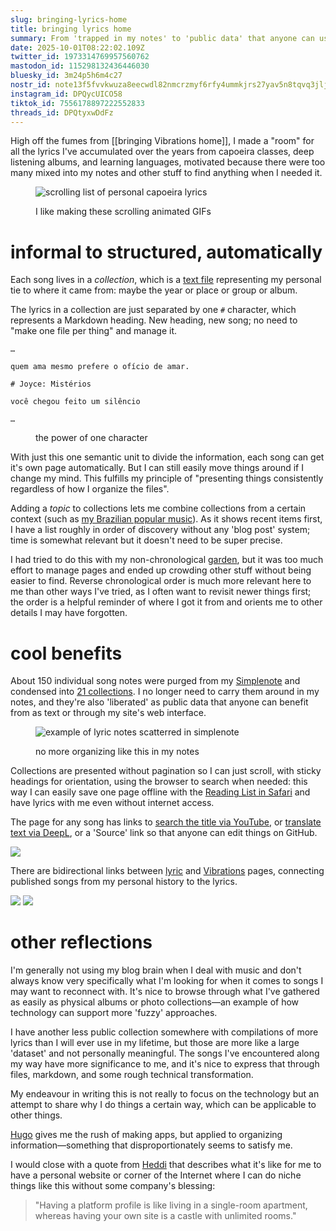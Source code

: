 ```yaml
---
slug: bringing-lyrics-home
title: bringing lyrics home
summary: From 'trapped in my notes' to 'public data' that anyone can use.
date: 2025-10-01T08:22:02.109Z
twitter_id: 1973314769957560762
mastodon_id: 115298132436446030
bluesky_id: 3m24p5h6m4c27
nostr_id: note13f5fvvkwuza8eecwdl82nmcrzmyf6rfy4ummkjrs27yav5n8tqvq3jljkr
instagram_id: DPQycUICO58
tiktok_id: 7556178897222552833
threads_id: DPQtyxwDdFz
---
```

High off the fumes from [[bringing Vibrations home]], I made a "room" for all the lyrics I've accumulated over the years from capoeira classes, deep listening albums, and learning languages, motivated because there were too many mixed into my notes and other stuff to find anything when I needed it.

<figure>

![scrolling list of personal capoeira lyrics](scrolling.gif)

<figcaption>I like making these scrolling animated GIFs</figcaption>
</figure>

<roco-divider></roco-divider>

# informal to structured, automatically

Each song lives in a *collection*, which is a [text file](https://github.com/rosano/home/blob/master/content-sources/lyrics/2021-04-caetano.md?plain=1) representing my personal tie to where it came from: maybe the year or place or group or album.

The lyrics in a collection are just separated by one `#` character, which represents a Markdown heading. New heading, new song; no need to "make one file per thing" and manage it.

```
…

quem ama mesmo prefere o ofício de amar.

# Joyce: Mistérios

você chegou feito um silêncio

…

```
<figure><figcaption>the power of one character</figcaption></figure>

With just this one semantic unit to divide the information, each song can get it's own page automatically. But I can still easily move things around if I change my mind. This fulfills my principle of "presenting things consistently regardless of how I organize the files".

Adding a *topic* to collections lets me combine collections from a certain context (such as [my Brazilian popular music](https://rosano.ca/lyrics/topic/brazil/)). As it shows recent items first, I have a list roughly in order of discovery without any 'blog post' system; time is somewhat relevant but it doesn't need to be super precise.

<roco-divider></roco-divider>

I had tried to do this with my non-chronological [garden](https://rosano.hmm.garden), but it was too much effort to manage pages and ended up crowding other stuff without being easier to find. Reverse chronological order is much more relevant here to me than other ways I've tried, as I often want to revisit newer things first; the order is a helpful reminder of where I got it from and orients me to other details I may have forgotten.

# cool benefits

About 150 individual song notes were purged from my [Simplenote](https://simplenote.com) and condensed into [21 collections](https://github.com/rosano/home/tree/master/content-sources/lyrics). I no longer need to carry them around in my notes, and they're also 'liberated' as public data that anyone can benefit from as text or through my site's web interface.

<figure>

![example of lyric notes scatterred in simplenote](simplenote.jpg)

<figcaption>no more organizing like this in my notes</figcaption>
</figure>

<roco-divider></roco-divider>

Collections are presented without pagination so I can just scroll, with sticky headings for orientation, using the browser to search when needed: this way I can easily save one page offline with the [Reading List in Safari](https://support.apple.com/en-us/108970) and have lyrics with me even without internet access.

The page for any song has links to [search the title via YouTube](https://rosano.ca/lyrics/caetano-2021/alguem-cantando/), or [translate text via DeepL](https://rosano.ca/lyrics/diab-2019/the-compassionate/), or a 'Source' link so that anyone can edit things on GitHub.

![](search-translate-source.jpg)

There are bidirectional links between [lyric](https://rosano.ca/lyrics/london-2024/lapinha) and [Vibrations](https://rosano.ca/vibrations/m3imvrwq) pages, connecting published songs from my personal history to the lyrics.

<gallery>![](bidirectional-1.jpg) ![](bidirectional-2.jpg)</gallery>

<roco-divider></roco-divider>

# other reflections

I'm generally not using my blog brain when I deal with music and don't always know very specifically what I'm looking for when it comes to songs I may want to reconnect with. It's nice to browse through what I've gathered as easily as physical albums or photo collections—an example of how technology can support more 'fuzzy' approaches.

I have another less public collection somewhere with compilations of more lyrics than I will ever use in my lifetime, but those are more like a large 'dataset' and not personally meaningful. The songs I've encountered along my way have more significance to me, and it's nice to express that through files, markdown, and some rough technical transformation.

My endeavour in writing this is not really to focus on the technology but an attempt to share why I do things a certain way, which can be applicable to other things.

[Hugo](https://gohugo.io) gives me the rush of making apps, but applied to organizing information—something that disproportionately seems to satisfy me.

I would close with a quote from [Heddi](https://heddiried.com) that describes what it's like for me to have a personal website or corner of the Internet where I can do niche things like this without some company's blessing:

> "Having a platform profile is like living in a single-room apartment, whereas having your own site is a castle with unlimited rooms."

